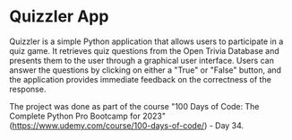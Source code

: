 <h1>Quizzler App</h1>

Quizzler is a simple Python application that allows users to participate in a quiz game. It retrieves quiz questions from the Open Trivia Database and presents them to the user through a graphical user interface. Users can answer the questions by clicking on either a "True" or "False" button, and the application provides immediate feedback on the correctness of the response.

The project was done as part of the course "100 Days of Code: The Complete Python Pro Bootcamp for 2023" (https://www.udemy.com/course/100-days-of-code/) - Day 34.
